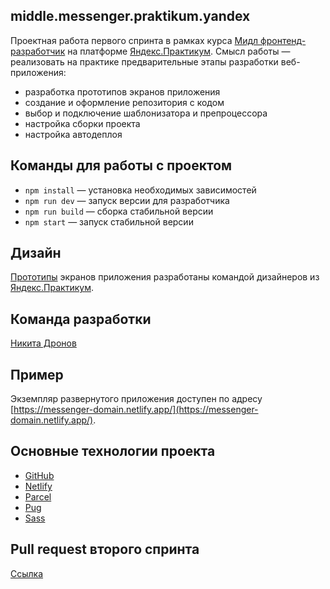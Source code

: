 ## middle.messenger.praktikum.yandex

Проектная работа первого спринта в рамках курса [Мидл фронтенд-разработчик](https://praktikum.yandex.ru/middle-frontend/) на платформе [Яндекс.Практикум](https://praktikum.yandex.ru/).
Смысл работы — реализовать на практике предварительные этапы разработки веб-приложения:
- разработка прототипов экранов приложения
- создание и оформление репозитория с кодом
- выбор и подключение шаблонизатора и препроцессора
- настройка сборки проекта
- настройка автодеплоя

## Команды для работы с проектом

- `npm install` — установка необходимых зависимостей
- `npm run dev` — запуск версии для разработчика
- `npm run build` — сборка стабильной версии
- `npm start` — запуск стабильной версии

## Дизайн

[Прототипы](https://www.figma.com/file/hqPwL4kS3RlcRI3CIEbh5D/Messenger-(designed-by-Yandex)) экранов приложения разработаны командой дизайнеров из [Яндекс.Практикум](https://praktikum.yandex.ru/).

## Команда разработки

[Никита Дронов](https://github.com/ndronov)

## Пример

Экземпляр развернутого приложения доступен по адресу [https://messenger-domain.netlify.app/](https://messenger-domain.netlify.app/).

## Основные технологии проекта

- [GitHub](https://www.github.com/)
- [Netlify](https://www.netlify.com/)
- [Parcel](https://parceljs.org/)
- [Pug](https://pugjs.org/)
- [Sass](https://sass-lang.com/)

## Pull request второго спринта
[Ссылка](https://github.com/ndronov/middle.messenger.praktikum.yandex/pull/3)
